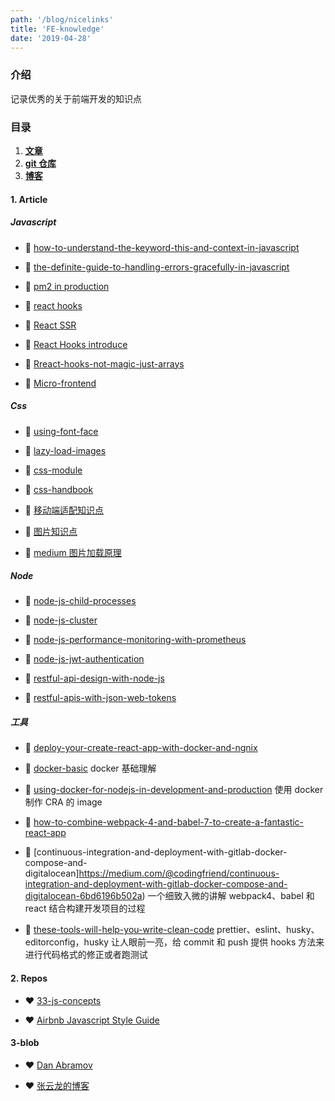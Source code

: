 ```yaml
---
path: '/blog/nicelinks'
title: 'FE-knowledge'
date: '2019-04-28'
---
```


### 介绍

记录优秀的关于前端开发的知识点

### 目录

1. **[文章](#1.Article)**
2. **[git 仓库](#2-repos)**
3. **[博客](#3-blob)**

#### 1. Article

##### Javascript

- 📜 [how-to-understand-the-keyword-this-and-context-in-javascript](https://medium.freecodecamp.org/how-to-understand-the-keyword-this-and-context-in-javascript-cd624c6b74b8)

- 📜 [the-definite-guide-to-handling-errors-gracefully-in-javascript](https://levelup.gitconnected.com/the-definite-guide-to-handling-errors-gracefully-in-javascript-58424d9c60e6)

- 📜 [pm2 in production](https://medium.freecodecamp.org/you-should-never-ever-run-directly-against-node-js-in-production-maybe-7fdfaed51ec6)

- 📜 [react hooks](https://www.netlify.com/blog/2019/03/11/deep-dive-how-do-react-hooks-really-work/)
- 📜 [React SSR](https://medium.com/better-programming/demystifying-reacts-server-side-render-de335d408fe4)

- 📜 [React Hooks introduce](https://www.netlify.com/blog/2019/03/11/deep-dive-how-do-react-hooks-really-work/?source=post_page---------------------------)

- 📜 [Rreact-hooks-not-magic-just-arrays](https://medium.com/@ryardley/react-hooks-not-magic-just-arrays-cd4f1857236e)

- 📜 [Micro-frontend](https://micro-frontends.org/)

##### Css

- 📜 [using-font-face](https://css-tricks.com/snippets/css/using-font-face/)
- 📜 [lazy-load-images](https://www.sitepoint.com/five-techniques-lazy-load-images-website-performance/)

- 📜 [css-module](https://css-tricks.com/css-modules-part-1-need)

- 📜 [css-handbook](https://medium.freecodecamp.org/the-css-handbook-a-handy-guide-to-css-for-developers-b56695917d11)

- 📜 [移动端适配知识点](https://segmentfault.com/a/1190000019207842#articleHeader6)

- 📜 [图片知识点](https://segmentfault.com/a/1190000019231550)
- 📜 [medium 图片加载原理](https://jmperezperez.com/medium-image-progressive-loading-placeholder/)

##### Node

- 📜 [node-js-child-processes](https://medium.freecodecamp.org/node-js-child-processes-everything-you-need-to-know-e69498fe970a)

- 📜 [node-js-cluster](https://medium.freecodecamp.org/scaling-node-js-applications-8492bd8afadc)

- 📜 [node-js-performance-monitoring-with-prometheus](https://medium.com/the-node-js-collection/node-js-performance-monitoring-with-prometheus-c3d50c2d5608)

- 📜 [node-js-jwt-authentication](https://medium.com/dev-bits/a-guide-for-adding-jwt-token-based-authentication-to-your-single-page-nodejs-applications-c403f7cf04f4)

- 📜 [restful-api-design-with-node-js](https://hackernoon.com/restful-api-design-with-node-js-26ccf66eab09)

- 📜 [restful-apis-with-json-web-tokens](https://medium.freecodecamp.org/securing-node-js-restful-apis-with-json-web-tokens-9f811a92bb52)

##### 工具

- 📜 [deploy-your-create-react-app-with-docker-and-ngnix](https://medium.com/yld-engineering-blog/deploy-your-create-react-app-with-docker-and-ngnix-653e94ffb537)

- 📜 [docker-basic](http://dockone.io/article/8870)
  docker 基础理解

- 📜 [using-docker-for-nodejs-in-development-and-production](https://dev.to/alex_barashkov/using-docker-for-nodejs-in-development-and-production-3cgp)
  使用 docker 制作 CRA 的 image

- 📜 [how-to-combine-webpack-4-and-babel-7-to-create-a-fantastic-react-app](https://medium.freecodecamp.org/how-to-combine-webpack-4-and-babel-7-to-create-a-fantastic-react-app-845797e036ff)

- 📜 [continuous-integration-and-deployment-with-gitlab-docker-compose-and-digitalocean]https://medium.com/@codingfriend/continuous-integration-and-deployment-with-gitlab-docker-compose-and-digitalocean-6bd6196b502a)
  一个细致入微的讲解 webpack4、babel 和 react 结合构建开发项目的过程

- 📜 [these-tools-will-help-you-write-clean-code](https://medium.freecodecamp.org/these-tools-will-help-you-write-clean-code-da4b5401f68e)
  prettier、eslint、husky、editorconfig，husky 让人眼前一亮，给 commit 和 push 提供 hooks 方法来进行代码格式的修正或者跑测试

#### 2. Repos

- ❤️ [33-js-concepts](https://github.com/leonardomso/33-js-concepts)

- ❤️ [Airbnb Javascript Style Guide](https://github.com/airbnb/javascript)

#### 3-blob

- ❤️ [Dan Abramov](https://overreacted.io)

- ❤️ [张云龙的博客](https://github.com/fouber/blog)
